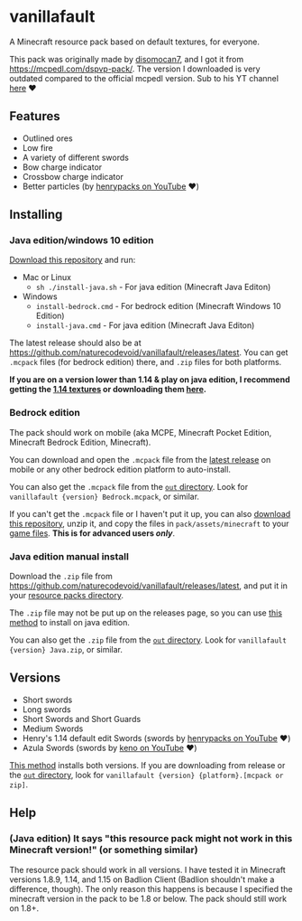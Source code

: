 # vanillafault

A Minecraft resource pack based on default textures, for everyone.

This pack was originally made by [disomocan7](https://twitter.com/disomocan7), and I got it from
https://mcpedl.com/dspvp-pack/. The version I downloaded is very outdated compared to the official mcpedl version. Sub
to his YT channel [here](https://www.youtube.com/channel/UC-JyequQqNbgX4uEPPBJFJg?sub_confirmation=1) :heart:

## Features

-   Outlined ores
-   Low fire
-   A variety of different swords
-   Bow charge indicator
-   Crossbow charge indicator
-   Better particles (by [henrypacks on YouTube](https://www.youtube.com/channel/UCzw0If_gEbjJHkpwrvDFrJw) :heart:)

## Installing

### Java edition/windows 10 edition

[Download this repository](https://github.com/naturecodevoid/vanillafault/archive/master.zip) and run:

-   Mac or Linux
    -   `sh ./install-java.sh` - For java edition (Minecraft Java Editon)
-   Windows
    -   `install-bedrock.cmd` - For bedrock edition (Minecraft Windows 10 Edition)
    -   `install-java.cmd` - For java edition (Minecraft Java Editon)

The latest release should also be at https://github.com/naturecodevoid/vanillafault/releases/latest. You can get `.mcpack`
files (for bedrock edition) there, and `.zip` files for both platforms.

**If you are on a version lower than 1.14 & play on java edition, I recommend getting the
[1.14 textures](https://hypixel.net/threads/texture-pack-1-14-block-item-textures-for-1-8-now-with-connected-block-textures.2190166/)
or downloading them
[here](<https://github.com/naturecodevoid/vanillafault/raw/master/1.14%20Textures%20for%201.8%20(With%20Connected).zip>).**

### Bedrock edition

The pack should work on mobile (aka MCPE, Minecraft Pocket Edition, Minecraft Bedrock Edition, Minecraft).

You can download and open the `.mcpack` file from the
[latest release](https://github.com/naturecodevoid/vanillafault/releases/latest) on mobile or any other bedrock edition
platform to auto-install.

You can also get the `.mcpack` file from the
[`out` directory](https://github.com/naturecodevoid/vanillafault/tree/master/out). Look for
`vanillafault {version} Bedrock.mcpack`, or similar.

If you can't get the `.mcpack` file or I haven't put it up, you can also
[download this repository](https://github.com/naturecodevoid/vanillafault/archive/master.zip), unzip it, and copy the files
in `pack/assets/minecraft` to your [game files](https://minecraft.gamepedia.com/Com.mojang). **This is for advanced
users _only_**.

### Java edition manual install

Download the `.zip` file from https://github.com/naturecodevoid/vanillafault/releases/latest, and put it in your
[resource packs directory](https://minecraft.gamepedia.com/Resource_pack#Java_Edition).

The `.zip` file may not be put up on the releases page, so you can use [this method](#installing) to install on java
edition.

You can also get the `.zip` file from the [`out` directory](https://github.com/naturecodevoid/vanillafault/tree/master/out).
Look for `vanillafault {version} Java.zip`, or similar.

## Versions

-   Short swords
-   Long swords
-   Short Swords and Short Guards
-   Medium Swords
-   Henry's 1.14 default edit Swords (swords by
    [henrypacks on YouTube](https://www.youtube.com/channel/UCzw0If_gEbjJHkpwrvDFrJw) :heart:)
-   Azula Swords (swords by [keno on YouTube](https://www.youtube.com/channel/UCoLVr95y1SRxmvXDr-s-nqg) :heart:)

[This method](#installing) installs both versions. If you are downloading from release or the
[`out` directory](https://github.com/naturecodevoid/vanillafault/tree/master/out), look for
`vanillafault {version} {platform}.[mcpack or zip]`.

## Help

### (Java edition) It says "this resource pack might not work in this Minecraft version!" (or something similar)

The resource pack should work in all versions. I have tested it in Minecraft versions 1.8.9, 1.14, and 1.15 on Badlion
Client (Badlion shouldn't make a difference, though). The only reason this happens is because I specified the minecraft
version in the pack to be 1.8 or below. The pack should still work on 1.8+.
